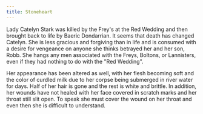 ```yaml
---
title: Stoneheart
---
```


Lady Catelyn Stark was killed by the Frey's at the Red Wedding and then brought back to life by Baeric Dondarrian. It seems that death has changed Catelyn. She is less gracious and forgiving than in life and is consumed with a desire for vengeance on anyone she thinks betrayed her and her son, Robb. She hangs any men associated with the Freys, Boltons, or Lannisters, even if they had nothing to do with the "Red Wedding".

Her appearance has been altered as well, with her flesh becoming soft and the color of curdled milk due to her corpse being submerged in river water for days. Half of her hair is gone and the rest is white and brittle. In addition, her wounds have not healed with her face covered in scratch marks and her throat still slit open. To speak she must cover the wound on her throat and even then she is difficult to understand. 



